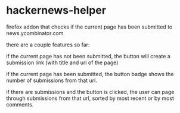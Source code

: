 # hackernews-helper
firefox addon that checks if the current page has been submitted to news.ycombinator.com

there are a couple features so far:

if the current page has not been submitted, the button will create a submission link (with title and url of the page)

if the current page has been submitted, the button badge shows the number of submissions from that url.

if there are submissions and the button is clicked, the user can page through submissions from that url, sorted by most recent or by most comments.
